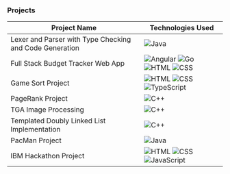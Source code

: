 ### Projects

| Project Name                                          | Technologies Used                                |
|------------------------------------------------------|--------------------------------------------------|
| Lexer and Parser with Type Checking and Code Generation | ![Java](https://img.shields.io/badge/-Java-grey) |
| Full Stack Budget Tracker Web App                    | ![Angular](https://img.shields.io/badge/-Angular-grey) ![Go](https://img.shields.io/badge/-Go-grey) ![HTML](https://img.shields.io/badge/-HTML-grey) ![CSS](https://img.shields.io/badge/-CSS-grey) |
| Game Sort Project                                    | ![HTML](https://img.shields.io/badge/-HTML-grey) ![CSS](https://img.shields.io/badge/-CSS-grey) ![TypeScript](https://img.shields.io/badge/-TypeScript-grey) |
| PageRank Project                                     | ![C++](https://img.shields.io/badge/-C++-grey)   |
| TGA Image Processing                                 | ![C++](https://img.shields.io/badge/-C++-grey)   |
| Templated Doubly Linked List Implementation         | ![C++](https://img.shields.io/badge/-C++-grey)   |
| PacMan Project                                       | ![Java](https://img.shields.io/badge/-Java-grey) |
| IBM Hackathon Project                                | ![HTML](https://img.shields.io/badge/-HTML-grey) ![CSS](https://img.shields.io/badge/-CSS-grey) ![JavaScript](https://img.shields.io/badge/-JavaScript-grey) |


